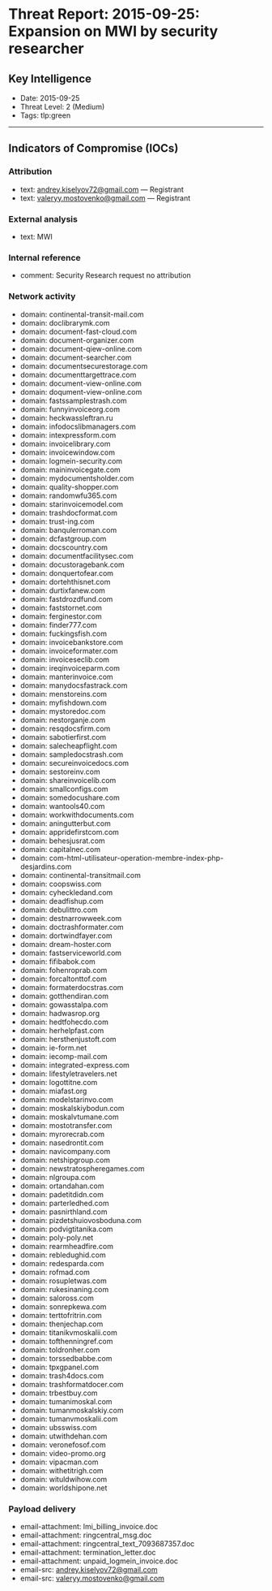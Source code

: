 # Threat Report: 2015-09-25: Expansion on MWI by security researcher


## Key Intelligence
* Date: 2015-09-25
* Threat Level: 2 (Medium)
* Tags: tlp:green

---

## Indicators of Compromise (IOCs)
### Attribution
* text: andrey.kiselyov72@gmail.com — Registrant
* text: valeryy.mostovenko@gmail.com — Registrant

### External analysis
* text: MWI

### Internal reference
* comment: Security Research request no attribution

### Network activity
* domain: continental-transit-mail.com
* domain: doclibrarymk.com
* domain: document-fast-cloud.com
* domain: document-organizer.com
* domain: document-qiew-online.com
* domain: document-searcher.com
* domain: documentsecurestorage.com
* domain: documenttargettrace.com
* domain: document-view-online.com
* domain: doqument-view-online.com
* domain: fastssamplestrash.com
* domain: funnyinvoiceorg.com
* domain: heckwassleftran.ru
* domain: infodocslibmanagers.com
* domain: intexpressform.com
* domain: invoicelibrary.com
* domain: invoicewindow.com
* domain: logmein-security.com
* domain: maininvoicegate.com
* domain: mydocumentsholder.com
* domain: quality-shopper.com
* domain: randomwfu365.com
* domain: starinvoicemodel.com
* domain: trashdocformat.com
* domain: trust-ing.com
* domain: banqulerroman.com
* domain: dcfastgroup.com
* domain: docscountry.com
* domain: documentfacilitysec.com
* domain: docustoragebank.com
* domain: donquertofear.com
* domain: dortehthisnet.com
* domain: durtixfanew.com
* domain: fastdrozdfund.com
* domain: faststornet.com
* domain: ferginestor.com
* domain: finder777.com
* domain: fuckingsfish.com
* domain: invoicebankstore.com
* domain: invoiceformater.com
* domain: invoiceseclib.com
* domain: ireqinvoiceparm.com
* domain: manterinvoice.com
* domain: manydocsfastrack.com
* domain: menstoreins.com
* domain: myfishdown.com
* domain: mystoredoc.com
* domain: nestorganje.com
* domain: resqdocsfirm.com
* domain: sabotierfirst.com
* domain: salecheapflight.com
* domain: sampledocstrash.com
* domain: secureinvoicedocs.com
* domain: sestoreinv.com
* domain: shareinvoicelib.com
* domain: smallconfigs.com
* domain: somedocushare.com
* domain: wantools40.com
* domain: workwithdocuments.com
* domain: aningutterbut.com
* domain: appridefirstcom.com
* domain: behesjusrat.com
* domain: capitalnec.com
* domain: com-html-utilisateur-operation-membre-index-php-desjardins.com
* domain: continental-transitmail.com
* domain: coopswiss.com
* domain: cyheckledand.com
* domain: deadfishup.com
* domain: debulittro.com
* domain: destnarrowweek.com
* domain: doctrashformater.com
* domain: dortwindfayer.com
* domain: dream-hoster.com
* domain: fastserviceworld.com
* domain: fifibabok.com
* domain: fohenroprab.com
* domain: forcaltonttof.com
* domain: formaterdocstras.com
* domain: gotthendiran.com
* domain: gowasstalpa.com
* domain: hadwasrop.org
* domain: hedtfohecdo.com
* domain: herhelpfast.com
* domain: hersthenjustoft.com
* domain: ie-form.net
* domain: iecomp-mail.com
* domain: integrated-express.com
* domain: lifestyletravelers.net
* domain: logottitne.com
* domain: miafast.org
* domain: modelstarinvo.com
* domain: moskalskiybodun.com
* domain: moskalvtumane.com
* domain: mostotransfer.com
* domain: myrorecrab.com
* domain: nasedrontit.com
* domain: navicompany.com
* domain: netshipgroup.com
* domain: newstratospheregames.com
* domain: nlgroupa.com
* domain: ortandahan.com
* domain: padetitdidn.com
* domain: parterledhed.com
* domain: pasnirthland.com
* domain: pizdetshuiovosboduna.com
* domain: podvigtitanika.com
* domain: poly-poly.net
* domain: rearmheadfire.com
* domain: rebledughid.com
* domain: redesparda.com
* domain: rofmad.com
* domain: rosupletwas.com
* domain: rukesinaning.com
* domain: saloross.com
* domain: sonrepkewa.com
* domain: terttofritrin.com
* domain: thenjechap.com
* domain: titanikvmoskalii.com
* domain: tofthenningref.com
* domain: toldronher.com
* domain: torssedbabbe.com
* domain: tpxgpanel.com
* domain: trash4docs.com
* domain: trashformatdocer.com
* domain: trbestbuy.com
* domain: tumanimoskal.com
* domain: tumanmoskalskiy.com
* domain: tumanvmoskalii.com
* domain: ubsswiss.com
* domain: utwithdehan.com
* domain: veronefosof.com
* domain: video-promo.org
* domain: vipacman.com
* domain: withetitrigh.com
* domain: wituldwihow.com
* domain: worldshipone.net

### Payload delivery
* email-attachment: lmi_billing_invoice.doc
* email-attachment: ringcentral_msg.doc
* email-attachment: ringcentral_text_7093687357.doc
* email-attachment: termination_letter.doc
* email-attachment: unpaid_logmein_invoice.doc
* email-src: andrey.kiselyov72@gmail.com
* email-src: valeryy.mostovenko@gmail.com
